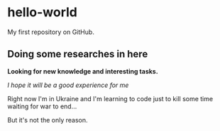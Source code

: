 # hello-world
My first repository on GitHub.
## Doing some researches in here
**Looking for new knowledge and interesting tasks.**

*I hope it will be a good experience for me*

Right now I'm in Ukraine and I'm learning to code just to kill some time waiting for war to end...

But it's not the only reason.
